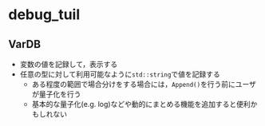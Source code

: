 # debug_tuil

## VarDB
* 変数の値を記録して，表示する
* 任意の型に対して利用可能なように`std::string`で値を記録する
  * ある程度の範囲で場合分けをする場合には，`Append()`を行う前にユーザが量子化を行う
  * 基本的な量子化(e.g. log)などや動的にまとめる機能を追加すると便利かもしれない
